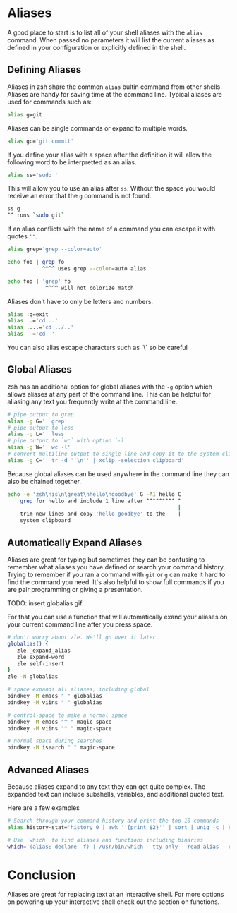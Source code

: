 # Aliases

A good place to start is to list all of your shell aliases with the `alias` command.
When passed no parameters it will list the current aliases as defined in your configuration or explicitly defined in the shell.

## Defining Aliases
Aliases in zsh share the common `alias` bultin command from other shells.
Aliases are handy for saving time at the command line.
Typical aliases are used for commands such as:
```bash
alias g=git
```

Aliases can be single commands or expand to multiple words.
```bash
alias gc='git commit'
```

If you define your alias with a space after the definition it will allow the following word to be interpretted as an alias.
```bash
alias ss='sudo '
```

This will allow you to use an alias after `ss`.
Without the space you would receive an error that the `g` command is not found.
```bash
ss g
^^ runs `sudo git`
```

If an alias conflicts with the name of a command you can escape it with quotes `''`.

```bash
alias grep='grep --color=auto'

echo foo | grep fo
           ^^^^ uses grep --color=auto alias

echo foo | 'grep' fo
            ^^^^ will not colorize match
```

Aliases don't have to only be letters and numbers.
```bash
alias :q=exit
alias ..='cd ..'
alias ....='cd ../..'
alias --='cd -'
```

<aside class="notice">
You can also alias escape characters such as `\` so be careful
</aside>

## Global Aliases
zsh has an additional option for global aliases with the `-g` option which allows aliases at any part of the command line.
This can be helpful for aliasing any text you frequently write at the command line.
```bash
# pipe output to grep
alias -g G='| grep'
# pipe output to less
alias -g L='| less'
# pipe output to `wc` with option `-l`
alias -g W='| wc -l'
# convert multiline output to single line and copy it to the system clipboard
alias -g C='| tr -d ''\n'' | xclip -selection clipboard' 
```

Because global aliases can be used anywhere in the command line they can also be chained together.
```bash
echo -e 'zsh\nis\n\great\nhello\ngoodbye' G -A1 hello C
    grep for hello and include 1 line after ^^^^^^^^^ ^
                                                      |
    trim new lines and copy 'hello goodbye' to the ---| 
    system clipboard
```

## Automatically Expand Aliases
Aliases are great for typing but sometimes they can be confusing to remember what aliases you have defined or search your command history.
Trying to remember if you ran a command with `git` or `g` can make it hard to find the command you need.
It's also helpful to show full commands if you are pair programming or giving a presentation.

TODO: insert globalias gif

For that you can use a function that will automatically exand your aliases on your current command line after you press space.
```bash
# don't worry about zle. We'll go over it later.
globalias() {
   zle _expand_alias
   zle expand-word
   zle self-insert
}
zle -N globalias

# space expands all aliases, including global
bindkey -M emacs " " globalias
bindkey -M viins " " globalias

# control-space to make a normal space
bindkey -M emacs "^ " magic-space
bindkey -M viins "^ " magic-space

# normal space during searches
bindkey -M isearch " " magic-space
```

## Advanced Aliases
Because aliases expand to any text they can get quite complex.
The expanded text can include subshells, variables, and additional quoted text.

Here are a few examples
```bash
# Search through your command history and print the top 10 commands
alias history-stat='history 0 | awk ''{print $2}'' | sort | uniq -c | sort -n -r | head'

# Use `which` to find aliases and functions including binaries
which='(alias; declare -f) | /usr/bin/which --tty-only --read-alias --read-functions --show-tilde --show-dot'

```

# Conclusion
Aliases are great for replacing text at an interactive shell.
For more options on powering up your interactive shell check out the section on functions.
